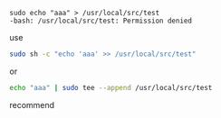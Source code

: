 
```
sudo echo "aaa" > /usr/local/src/test
-bash: /usr/local/src/test: Permission denied
```


use 

```bash
sudo sh -c "echo 'aaa' >> /usr/local/src/test"
```


or



```bash
echo "aaa" | sudo tee --append /usr/local/src/test
```

recommend 
